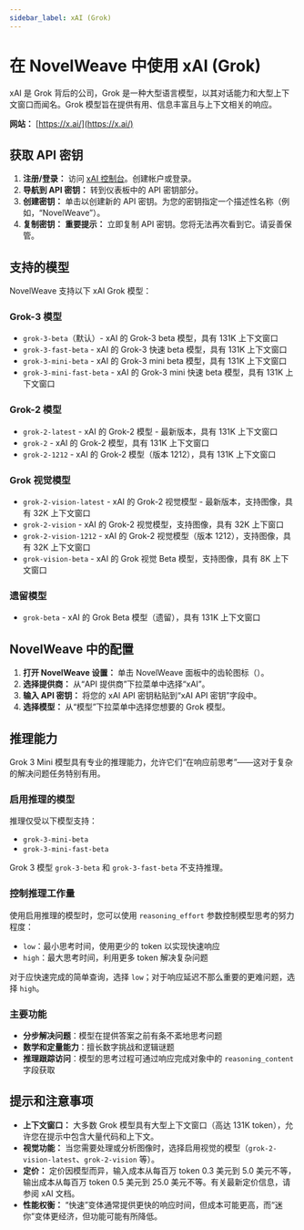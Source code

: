 ```yaml
---
sidebar_label: xAI (Grok)
---
```


# 在 NovelWeave 中使用 xAI (Grok)

xAI 是 Grok 背后的公司，Grok 是一种大型语言模型，以其对话能力和大型上下文窗口而闻名。Grok 模型旨在提供有用、信息丰富且与上下文相关的响应。

**网站：** [https://x.ai/](https://x.ai/)

## 获取 API 密钥

1.  **注册/登录：** 访问 [xAI 控制台](https://console.x.ai/)。创建帐户或登录。
2.  **导航到 API 密钥：** 转到仪表板中的 API 密钥部分。
3.  **创建密钥：** 单击以创建新的 API 密钥。为您的密钥指定一个描述性名称（例如，“NovelWeave”）。
4.  **复制密钥：** **重要提示：** 立即复制 API 密钥。您将无法再次看到它。请妥善保管。

## 支持的模型

NovelWeave 支持以下 xAI Grok 模型：

### Grok-3 模型

- `grok-3-beta`（默认）- xAI 的 Grok-3 beta 模型，具有 131K 上下文窗口
- `grok-3-fast-beta` - xAI 的 Grok-3 快速 beta 模型，具有 131K 上下文窗口
- `grok-3-mini-beta` - xAI 的 Grok-3 mini beta 模型，具有 131K 上下文窗口
- `grok-3-mini-fast-beta` - xAI 的 Grok-3 mini 快速 beta 模型，具有 131K 上下文窗口

### Grok-2 模型

- `grok-2-latest` - xAI 的 Grok-2 模型 - 最新版本，具有 131K 上下文窗口
- `grok-2` - xAI 的 Grok-2 模型，具有 131K 上下文窗口
- `grok-2-1212` - xAI 的 Grok-2 模型（版本 1212），具有 131K 上下文窗口

### Grok 视觉模型

- `grok-2-vision-latest` - xAI 的 Grok-2 视觉模型 - 最新版本，支持图像，具有 32K 上下文窗口
- `grok-2-vision` - xAI 的 Grok-2 视觉模型，支持图像，具有 32K 上下窗口
- `grok-2-vision-1212` - xAI 的 Grok-2 视觉模型（版本 1212），支持图像，具有 32K 上下文窗口
- `grok-vision-beta` - xAI 的 Grok 视觉 Beta 模型，支持图像，具有 8K 上下文窗口

### 遗留模型

- `grok-beta` - xAI 的 Grok Beta 模型（遗留），具有 131K 上下文窗口

## NovelWeave 中的配置

1.  **打开 NovelWeave 设置：** 单击 NovelWeave 面板中的齿轮图标（<Codicon name="gear" />）。
2.  **选择提供商：** 从“API 提供商”下拉菜单中选择“xAI”。
3.  **输入 API 密钥：** 将您的 xAI API 密钥粘贴到“xAI API 密钥”字段中。
4.  **选择模型：** 从“模型”下拉菜单中选择您想要的 Grok 模型。

## 推理能力

Grok 3 Mini 模型具有专业的推理能力，允许它们“在响应前思考”——这对于复杂的解决问题任务特别有用。

### 启用推理的模型

推理仅受以下模型支持：

- `grok-3-mini-beta`
- `grok-3-mini-fast-beta`

Grok 3 模型 `grok-3-beta` 和 `grok-3-fast-beta` 不支持推理。

### 控制推理工作量

使用启用推理的模型时，您可以使用 `reasoning_effort` 参数控制模型思考的努力程度：

- `low`：最小思考时间，使用更少的 token 以实现快速响应
- `high`：最大思考时间，利用更多 token 解决复杂问题

对于应快速完成的简单查询，选择 `low`；对于响应延迟不那么重要的更难问题，选择 `high`。

### 主要功能

- **分步解决问题**：模型在提供答案之前有条不紊地思考问题
- **数学和定量能力**：擅长数字挑战和逻辑谜题
- **推理跟踪访问**：模型的思考过程可通过响应完成对象中的 `reasoning_content` 字段获取

## 提示和注意事项

- **上下文窗口：** 大多数 Grok 模型具有大型上下文窗口（高达 131K token），允许您在提示中包含大量代码和上下文。
- **视觉功能：** 当您需要处理或分析图像时，选择启用视觉的模型（`grok-2-vision-latest`、`grok-2-vision` 等）。
- **定价：** 定价因模型而异，输入成本从每百万 token 0.3 美元到 5.0 美元不等，输出成本从每百万 token 0.5 美元到 25.0 美元不等。有关最新定价信息，请参阅 xAI 文档。
- **性能权衡：** “快速”变体通常提供更快的响应时间，但成本可能更高，而“迷你”变体更经济，但功能可能有所降低。

